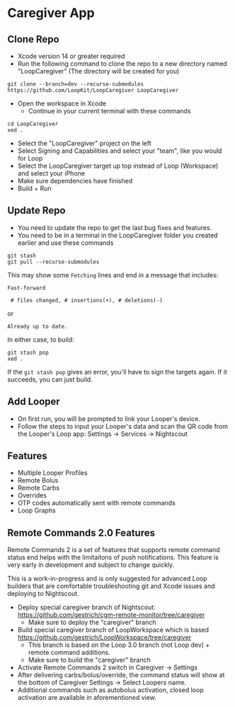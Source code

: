 #  Caregiver App

## Clone Repo

* Xcode version 14 or greater required
* Run the following command to clone the repo to a new directory named "LoopCaregiver" (The directory will be created for you)
```
git clone --branch=dev --recurse-submodules https://github.com/LoopKit/LoopCaregiver LoopCaregiver

```
* Open the workspace in Xcode
   * Continue in your current terminal with these commands
```
cd LoopCaregiver
xed .

```
* Select the "LoopCaregiver" project on the left
* Select Signing and Capabilities and select your "team", like you would for Loop
* Select the LoopCaregiver target up top instead of Loop (Workspace) and select your iPhone
* Make sure dependencies have finished
* Build + Run

## Update Repo

* You need to update the repo to get the last bug fixes and features.
* You need to be in a terminal in the LoopCaregiver folder you created earlier and use these commands

```
git stash
git pull --recurse-submodules

```

This may show some `Fetching` lines and end in a message that includes:


`Fast-forward`

` # files changed, # insertions(+), # deletions(-)`

or

`
Already up to date.
`

In either case, to build:

```
git stash pop
xed .

```

If the `git stash pop` gives an error, you'll have to sign the targets again. If it succeeds, you can just build.


## Add Looper

* On first run, you will be prompted to link your Looper's device.
* Follow the steps to input your Looper's data and scan the QR code from the Looper's Loop app: Settings -> Services -> Nightscout


## Features

* Multiple Looper Profiles
* Remote Bolus 
* Remote Carbs
* Overrides
* OTP codes automatically sent with remote commands
* Loop Graphs

## Remote Commands 2.0 Features

Remote Commands 2 is a set of features that supports remote command status end helps with the limitaitons of push notifications. This feature is very early in development and subject to change quickly.

This is a work-in-progress and is only suggested for advanced Loop builders that are comfortable troubleshooting git and Xcode issues and deploying to Nightscout. 

* Deploy special caregiver branch of Nightscout: https://github.com/gestrich/cgm-remote-monitor/tree/caregiver 
  * Make sure to deploy the "caregiver" branch
* Build special caregiver branch of LoopWorkspace which is based https://github.com/gestrich/LoopWorkspace/tree/caregiver
  * This branch is based on the Loop 3.0 branch (not Loop dev) + remote command additions.
  * Make sure to build the "caregiver" branch
* Activate Remote Commands 2 switch in Caregiver -> Settings 
* After delivering carbs/bolus/override, the command status will show at the bottom of Caregiver Settings -> Select Loopers name.
* Additional commands such as autobolus activation, closed loop activation are available in aforementioned view.
